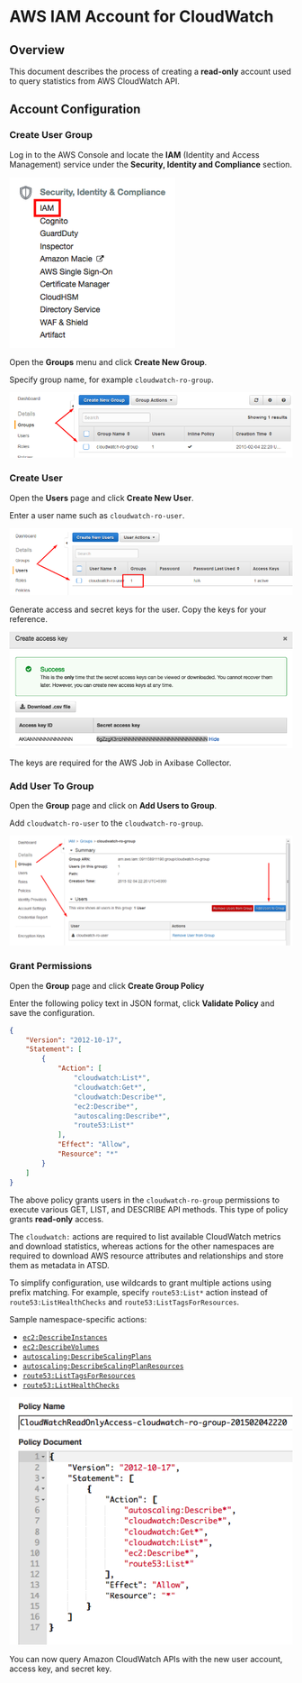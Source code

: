 # AWS IAM Account for CloudWatch

## Overview

This document describes the process of creating a **read-only** account used to query statistics from AWS CloudWatch API.

## Account Configuration

### Create User Group

Log in to the AWS Console and locate the **IAM** (Identity and Access Management) service under the **Security, Identity and Compliance** section.

![](./images/aws-console.png)

Open the **Groups** menu and click **Create New Group**.

Specify group name, for example `cloudwatch-ro-group`.

![](./images/aws-acl-2.png)

### Create User

Open the **Users** page and click **Create New User**.

Enter a user name such as `cloudwatch-ro-user`.

![](./images/aws-acl-3.png)

Generate access and secret keys for the user. Copy the keys for your reference.

![](./images/aws-access-key.png)

The keys are required for the AWS Job in Axibase Collector.

### Add User To Group

Open the **Group** page and click on **Add Users to Group**.

Add `cloudwatch-ro-user` to the `cloudwatch-ro-group`.

![](./images/aws-acl-4.png)

### Grant Permissions

Open the **Group** page and click **Create Group Policy**

Enter the following policy text in JSON format, click **Validate Policy** and save the configuration.

```json
{
    "Version": "2012-10-17",
    "Statement": [
        {
            "Action": [
                "cloudwatch:List*",
                "cloudwatch:Get*",
                "cloudwatch:Describe*",
                "ec2:Describe*",
                "autoscaling:Describe*",
                "route53:List*"
            ],
            "Effect": "Allow",
            "Resource": "*"
        }
    ]
}
```

The above policy grants users in the `cloudwatch-ro-group` permissions to execute various GET, LIST, and DESCRIBE API methods. This type of policy grants **read-only** access.

The `cloudwatch:` actions are required to list available CloudWatch metrics and download statistics, whereas actions for the other namespaces are required to download AWS resource attributes and relationships and store them as metadata in ATSD.

To simplify configuration, use wildcards to grant multiple actions using prefix matching. For example, specify `route53:List*` action instead of `route53:ListHealthChecks` and `route53:ListTagsForResources`.

Sample namespace-specific actions:

* [`ec2:DescribeInstances`](https://docs.aws.amazon.com/AWSEC2/latest/APIReference/API_DescribeInstances.html)
* [`ec2:DescribeVolumes`](https://docs.aws.amazon.com/AWSEC2/latest/APIReference/API_DescribeVolumes.html)
* [`autoscaling:DescribeScalingPlans`](https://docs.aws.amazon.com/autoscaling/plans/APIReference/API_DescribeScalingPlans.html)
* [`autoscaling:DescribeScalingPlanResources`](https://docs.aws.amazon.com/autoscaling/plans/APIReference/API_DescribeScalingPlanResources.html)
* [`route53:ListTagsForResources`](https://docs.aws.amazon.com/Route53/latest/APIReference/API_ListTagsForResources.html)
* [`route53:ListHealthChecks`](https://docs.aws.amazon.com/Route53/latest/APIReference/API_ListHealthChecks.html)

![](./images/aws-policy.png)

You can now query Amazon CloudWatch APIs with the new user account, access key, and secret key.
